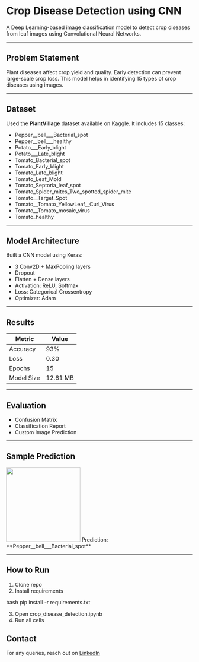 #  Crop Disease Detection using CNN

A Deep Learning-based image classification model to detect crop diseases from leaf images using Convolutional Neural Networks.

---

## Problem Statement
Plant diseases affect crop yield and quality. Early detection can prevent large-scale crop loss. This model helps in identifying 15 types of crop diseases using images.

---

## Dataset
Used the **PlantVillage** dataset available on Kaggle. It includes 15 classes:
- Pepper__bell___Bacterial_spot
- Pepper__bell___healthy
- Potato___Early_blight
- Potato___Late_blight
- Tomato_Bacterial_spot
- Tomato_Early_blight
- Tomato_Late_blight
- Tomato_Leaf_Mold
- Tomato_Septoria_leaf_spot
- Tomato_Spider_mites_Two_spotted_spider_mite
- Tomato__Target_Spot
- Tomato__Tomato_YellowLeaf__Curl_Virus
- Tomato__Tomato_mosaic_virus
- Tomato_healthy

---

##  Model Architecture
Built a CNN model using Keras:
- 3 Conv2D + MaxPooling layers
- Dropout
- Flatten + Dense layers
- Activation: ReLU, Softmax
- Loss: Categorical Crossentropy
- Optimizer: Adam

---

## Results

| Metric        | Value     |
|---------------|-----------|
| Accuracy      | 93%       |
| Loss          | 0.30      |
| Epochs        | 15        |
| Model Size    | 12.61 MB  |

---

## Evaluation
- Confusion Matrix
- Classification Report
- Custom Image Prediction

---

## Sample Prediction

<img src="/content/download (1).jpeg" width="200"/>  
Prediction: **Pepper__bell___Bacterial_spot**

---

##  How to Run

1. Clone repo
2. Install requirements

bash
pip install -r requirements.txt

3. Open crop_disease_detection.ipynb
4. Run all cells

## Contact
For any queries, reach out on [LinkedIn](www.linkedin.com/in/shailylitoriya)

